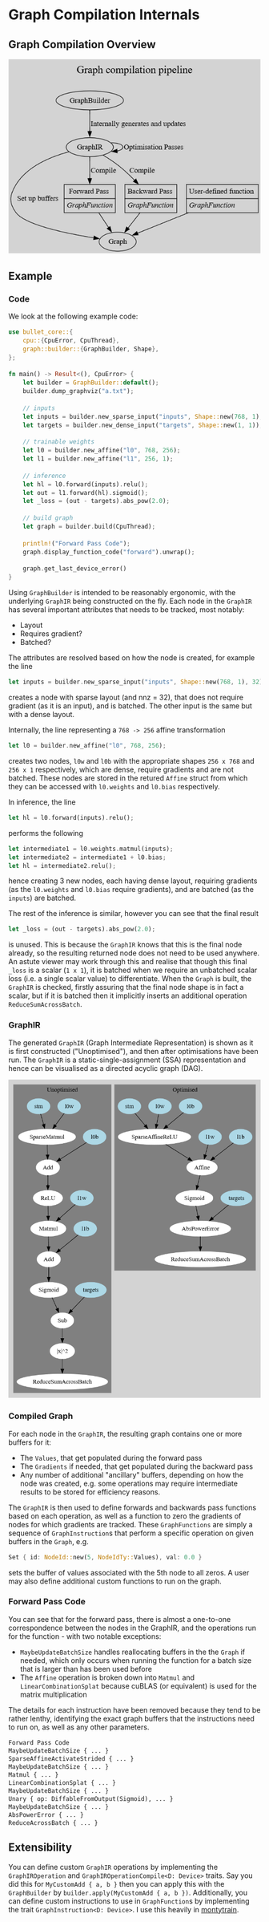 # Graph Compilation Internals

## Graph Compilation Overview

![](images/graph-pipeline.png)

## Example

### Code

We look at the following example code:

```rust
use bullet_core::{
    cpu::{CpuError, CpuThread},
    graph::builder::{GraphBuilder, Shape},
};

fn main() -> Result<(), CpuError> {
    let builder = GraphBuilder::default();
    builder.dump_graphviz("a.txt");

    // inputs
    let inputs = builder.new_sparse_input("inputs", Shape::new(768, 1), 32);
    let targets = builder.new_dense_input("targets", Shape::new(1, 1));

    // trainable weights
    let l0 = builder.new_affine("l0", 768, 256);
    let l1 = builder.new_affine("l1", 256, 1);

    // inference
    let hl = l0.forward(inputs).relu();
    let out = l1.forward(hl).sigmoid();
    let _loss = (out - targets).abs_pow(2.0);

    // build graph
    let graph = builder.build(CpuThread);

    println!("Forward Pass Code");
    graph.display_function_code("forward").unwrap();

    graph.get_last_device_error()
}
```

Using `GraphBuilder` is intended to be reasonably ergonomic, with the underlying `GraphIR` being constructed on the fly.
Each node in the `GraphIR` has several important attributes that needs to be tracked, most notably:
- Layout
- Requires gradient?
- Batched?

The attributes are resolved based on how the node is created, for example the line
```rust
let inputs = builder.new_sparse_input("inputs", Shape::new(768, 1), 32);
```
creates a node with sparse layout (and nnz = 32), that does not require gradient (as it is an input),
and is batched. The other input is the same but with a dense layout.

Internally, the line representing a `768 -> 256` affine transformation
```rust
let l0 = builder.new_affine("l0", 768, 256);
```
creates two nodes, `l0w` and `l0b` with the appropriate shapes `256 x 768` and `256 x 1` respectively,
which are dense, require gradients and are not batched. These nodes are stored in the retured `Affine`
struct from which they can be accessed with `l0.weights` and `l0.bias` respectively.

In inference, the line
```rust
let hl = l0.forward(inputs).relu();
```
performs the following
```rust
let intermediate1 = l0.weights.matmul(inputs);
let intermediate2 = intermediate1 + l0.bias;
let hl = intermediate2.relu();
```
hence creating 3 new nodes, each having dense layout, requiring gradients (as the `l0.weights` and `l0.bias` require gradients),
and are batched (as the `inputs`) are batched.

The rest of the inference is similar, however you can see that the final result
```rust
let _loss = (out - targets).abs_pow(2.0);
```
is unused. This is because the `GraphIR` knows that this is the final node already, so the resulting returned node does not need to be used anywhere.
An astute viewer may work through this and realise that though this final `_loss` is a scalar (`1 x 1`), it is batched when we require an unbatched scalar loss (i.e. a single scalar value) to differentiate. When the `Graph` is built, the `GraphIR` is checked, firstly assuring that the final node shape is in fact a scalar, but if it is batched then it implicitly inserts an additional operation `ReduceSumAcrossBatch`.

### GraphIR

The generated `GraphIR` (Graph Intermediate Representation) is shown as it is first constructed ("Unoptimised"), and then after optimisations have been run.
The `GraphIR` is a static-single-assignment (SSA) representation and hence can be visualised as a directed acyclic graph (DAG).

![](images/graph-example.png)

### Compiled Graph

For each node in the `GraphIR`, the resulting graph contains one or more buffers for it:
- The `Values`, that get populated during the forward pass
- The `Gradients` if needed, that get populated during the backward pass
- Any number of additional "ancillary" buffers, depending on how the node was created, e.g. some operations may require intermediate results to be stored for efficiency reasons.

The `GraphIR` is then used to define forwards and backwards pass functions based on each operation, as well as a function to zero the gradients of nodes for which gradients are tracked. These `GraphFunctions` are simply a sequence of `GraphInstruction`s that perform a specific operation on given buffers in the `Graph`, e.g.
```rust
Set { id: NodeId::new(5, NodeIdTy::Values), val: 0.0 }
```
sets the buffer of values associated with the 5th node to all zeros.
A user may also define additional custom functions to run on the graph.

### Forward Pass Code

You can see that for the forward pass, there is almost a one-to-one correspondence between the nodes in the GraphIR,
and the operations run for the function - with two notable exceptions:
- `MaybeUpdateBatchSize` handles reallocating buffers in the the `Graph` if needed, which only occurs when running the function
for a batch size that is larger than has been used before
- The `Affine` operation is broken down into `Matmul` and `LinearCombinationSplat` because cuBLAS (or equivalent) is used for the matrix multiplication

The details for each instruction have been removed because they tend to be rather lenthy, identifying the exact graph buffers that the instructions need to run on, as well as any other parameters.

```
Forward Pass Code
MaybeUpdateBatchSize { ... }
SparseAffineActivateStrided { ... }
MaybeUpdateBatchSize { ... }
Matmul { ... }
LinearCombinationSplat { ... }
MaybeUpdateBatchSize { ... }
Unary { op: DiffableFromOutput(Sigmoid), ... }
MaybeUpdateBatchSize { ... }
AbsPowerError { ... }
ReduceAcrossBatch { ... }
```

## Extensibility

You can define custom `GraphIR` operations by implementing the `GraphIROperation` and `GraphIROperationCompile<D: Device>` traits. Say you did this for `MyCustomAdd { a, b }` then you can apply this with the `GraphBuilder` by `builder.apply(MyCustomAdd { a, b })`. Additionally, you can define custom instructions to use in `GraphFunction`s by implementing the trait `GraphInstruction<D: Device>`. I use this heavily in [montytrain](https://github.com/official-monty/montytrain).
